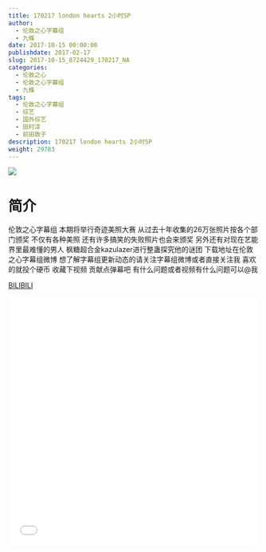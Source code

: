 ```yaml
---
title: 170217 london hearts 2小时SP
author: 
  - 伦敦之心字幕组
  - 九條
date: 2017-10-15 00:00:00
publishdate: 2017-02-17
slug: 2017-10-15_8724429_170217_NA
categories: 
  - 伦敦之心
  - 伦敦之心字幕组
  - 九條
tags: 
  - 伦敦之心字幕组
  - 综艺
  - 国外综艺
  - 田村淳
  - 前田敦子
description: 170217 london hearts 2小时SP
weight: 29783
---
```


![](https://i.imgur.com/72lKndW.jpg)

# 简介  
伦敦之心字幕组 本期将举行奇迹美照大赛 从过去十年收集的26万张照片按各个部门颁奖 不仅有各种美照 还有许多搞笑的失败照片也会来颁奖  另外还有对现在艺能界里最难懂的男人 枫糖超合金kazulazer进行整蛊探究他的谜团  下载地址在伦敦之心字幕组微博 想了解字幕组更新动态的请关注字幕组微博或者直接关注我 喜欢的就投个硬币 收藏下视频 贡献点弹幕吧
有什么问题或者视频有什么问题可以@我

  [BILIBILI](https://www.bilibili.com/video/av8724429/)


  <iframe src="//www.bilibili.com/html/html5player.html?cid=14375330&aid=8724429" width="100%" height="500" frameborder="0" allowfullscreen="allowfullscreen"></iframe>
